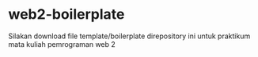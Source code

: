 # web2-boilerplate
Silakan download file template/boilerplate direpository ini untuk praktikum mata kuliah pemrograman web 2
